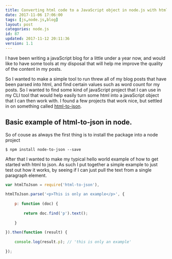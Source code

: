 ```yaml
---
title: Converting html code to a JavaScript object in node.js with html-to-json
date: 2017-11-06 17:06:00
tags: [js,node.js,blog]
layout: post
categories: node.js
id: 87
updated: 2017-11-12 20:11:36
version: 1.1
---
```


I have been writing a javaScript blog for a little under a year now, and would like to have some tools at my disposal that will help me improve the quality of the content in my posts.

So I wanted to make a simple tool to run threw all of my blog posts that have been parsed into html, and find certain values such as word count for my posts. So I wanted to find some kind of javaScript project that I can use in my CLI tool that would help easily turn some html into a javaScript object that I can then work with. I found a few projects that work nice, but settled in on something called [html-to-json](https://www.npmjs.com/package/html-to-json).

<!-- more -->

## Basic example of html-to-json in node.

So of couse as always the first thing is to install the package into a node project

```
$ npm install node-to-json --save
```
After that I wanted to make my typical hello world example of how to get started with html to json. As such I put together a simple example to just test out how it works, by seeing if I can just pull the text from a single paragraph element.

```js
var htmlToJson = require('html-to-json'),
 
htmlToJson.parse('<p>This is only an example</p>', {
 
    p: function (doc) {
 
        return doc.find('p').text();
 
    }
 
}).then(function (result) {
 
    console.log(result.p); // 'this is only an example'
 
});
```
